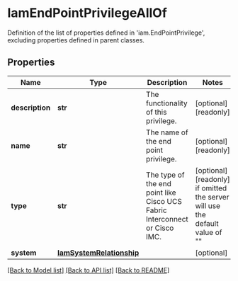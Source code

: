 # IamEndPointPrivilegeAllOf

Definition of the list of properties defined in 'iam.EndPointPrivilege', excluding properties defined in parent classes.
## Properties
Name | Type | Description | Notes
------------ | ------------- | ------------- | -------------
**description** | **str** | The functionality of this privilege. | [optional] [readonly] 
**name** | **str** | The name of the end point privilege. | [optional] [readonly] 
**type** | **str** | The type of the end point like Cisco UCS Fabric Interconnect or Cisco IMC. | [optional] [readonly]  if omitted the server will use the default value of ""
**system** | [**IamSystemRelationship**](IamSystemRelationship.md) |  | [optional] 

[[Back to Model list]](../README.md#documentation-for-models) [[Back to API list]](../README.md#documentation-for-api-endpoints) [[Back to README]](../README.md)


